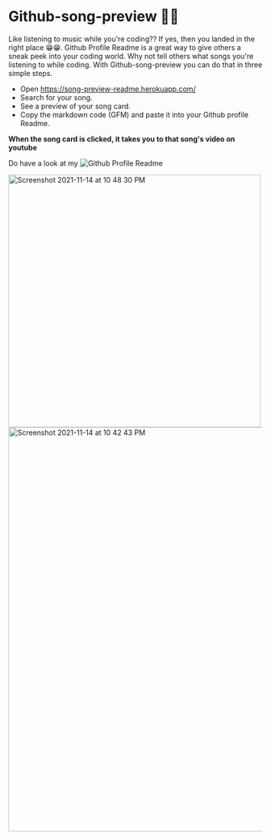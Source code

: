 # Github-song-preview 🎵🎵

Like listening to music while you're coding?? If yes, then you landed in the right place 😁😁. Github Profile Readme is a great way to give others a sneak peek into your coding world. Why not tell others what songs you're listening to while coding. With Github-song-preview you can do that in three simple steps. 

 - Open https://song-preview-readme.herokuapp.com/
 - Search for your song.
 - See a preview of your song card.
 - Copy the markdown code (GFM) and paste it into your Github profile Readme.
 
 **When the song card is clicked, it takes you to that song's video on youtube**



Do have a look at my ![Github Profile Readme](https://github.com/kpulkit29)

<img width="500" alt="Screenshot 2021-11-14 at 10 48 30 PM" src="https://user-images.githubusercontent.com/20151526/141691294-d2f9c0a8-6cc8-4a78-80c0-029ee33a8ede.png">


<img width="800" alt="Screenshot 2021-11-14 at 10 42 43 PM" src="https://user-images.githubusercontent.com/20151526/141691160-c24004bd-0d9e-4279-9246-08ea12c2aecc.png">
